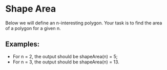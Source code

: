 <h1>Shape Area</h1>

<p>Below we will define an n-interesting polygon. Your task is to find the area of a polygon for a given n.</p>
<h2>Examples:</h2>

<ul>
<li>For n = 2, the output should be
    shapeArea(n) = 5;</li>
<li>For n = 3, the output should be
    shapeArea(n) = 13.</li>
</ul>

